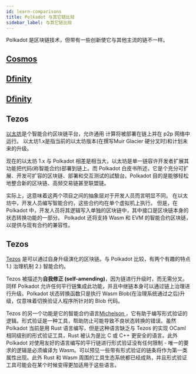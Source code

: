 ```yaml
---
id: learn-comparisons
title: Polkadot 与其它链比较
sidebar_label: 与其它链比较
---
```


Polkadot 是区块链技术，但带有一些创新使它与其他主流的链不一样。

## [Cosmos](learn-comparisons-ethereum-2)

## [Dfinity](learn-comparisons-cosmos)

## [Dfinity](learn-comparisons-dfinity)

## Tezos

[以太坊](https://ethereum.org)是个智能合约区块链平台，允许通用 计算将被部署在链上并在 p2p 网络中运行。 以太坊1.x是指当前的以太坊版本(在撰写Muir Glacier 硬分叉时)和计划未来的升级。

现在的以太坊 1.x 与 Polkadot 相差是相当大，以太坊是单一链容许开发者扩展其功能把代码(称智能合约)部署到链上。而 Polkadot 白皮书所述，它是个充分可扩展、开发可扩容的区块链、部署和交互测试的試驗台。Polkadot 目的是能够轻松地整合新的区块链、高频交易链甚至联盟链。

实际上，这意味着这两个项目之间的抽象层对于开发人员而言明显不同。 在以太坊中，开发人员编写智能合约，这些合约均在单个虚拟机上执行。 但是，在 Polkadot 中，开发人员将其逻辑写入单独的区块链中，其中接口是区块链本身的状态转换功能的一部分。 Polkadot 还将支持 Wasm 和 EVM 的智能合约区块链，以提供与现有合约的兼容性。

## Tezos

[Tezos](https://tezos.com) 是可以通过自身升级演化的区块链。与 Polkadot 比较，有两个有趣的特点 1.) 治理机制 2.) 智能合约。

Tezos 被描述为**自我修正 (self-amending)**，因为链进行升级时，而无需分叉。同样 Polkadot 允许任何平行链集成此功能，并且中继链本身可以通过链上治理进行升级。Polkadot 状态转换函数只是执行 Wasm Blob(在治理系统通过之后)升级，仅意味着切换验证人程序所针对的 Blob 代码。

Tezos 的另一个功能是它的智能合约语言[Michelson ](https://tezos.gitlab.io/whitedoc/michelson.html)，它有助于编写形式验证的逻辑。形式验证是一种工具，帮助防止可能导致不良状态转换的错误。虽然 Polkadot 当前是用 Rust 语言编写，但是这种语言缺乏与 Tezos 的实现 OCaml 相同级别的形式验证工具，Rust 被认为是比 C 或 C++ 更安全的语言。此外 Polkadot 对使用友好的语言编写的平行链进行形式验证没有任何限制 - 唯一的要求的逻辑是必须编译为 Wasm。可以预见一些带有形式验证的链条将作为第一类属性出现。此外 Rust 和 Wasm 周围的工具生态系统都已经成熟，并且形式验证工具可能会在某个时候变得更加适用于这些语言。
